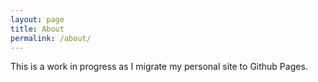 ```yaml
---
layout: page
title: About
permalink: /about/
---
```


This is a work in progress as I migrate my personal site to Github Pages.
